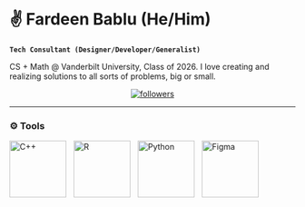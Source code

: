 # ✌️ Fardeen Bablu (He/Him)

**`Tech Consultant (Designer/Developer/Generalist)`**

CS + Math @ Vanderbilt University, Class of 2026. I love creating and realizing solutions to all sorts of problems, big or small.


   <p align="center">
      <a href="https://github.com/fbablu?tab=followers">
         <img alt="followers" title="Follow me on Github" src="https://custom-icon-badges.demolab.com/github/followers/fbablu?color=236ad3&labelColor=1155ba&style=for-the-badge&logo=person-add&label=Follow&logoColor=white"/></a>
   </p>

---
### ⚙️ Tools
<img align="left" alt="C++" width="100px" style="padding-right:10px;" src="https://cdn.jsdelivr.net/gh/devicons/devicon@latest/icons/cplusplus/cplusplus-original.svg"/>
<img align="left" alt="R" width="100px" style="padding-right:10px;" src="https://cdn.jsdelivr.net/gh/devicons/devicon@latest/icons/r/r-original.svg" />
<img align="left" alt="Python" width="100px" style="padding-right:10px;" src="https://cdn.jsdelivr.net/gh/devicons/devicon@latest/icons/python/python-original-wordmark.svg" />
<img align="left" alt="Figma" width="100px" style="padding-right:10px;" src="https://cdn.jsdelivr.net/gh/devicons/devicon@latest/icons/figma/figma-original.svg" />
          


